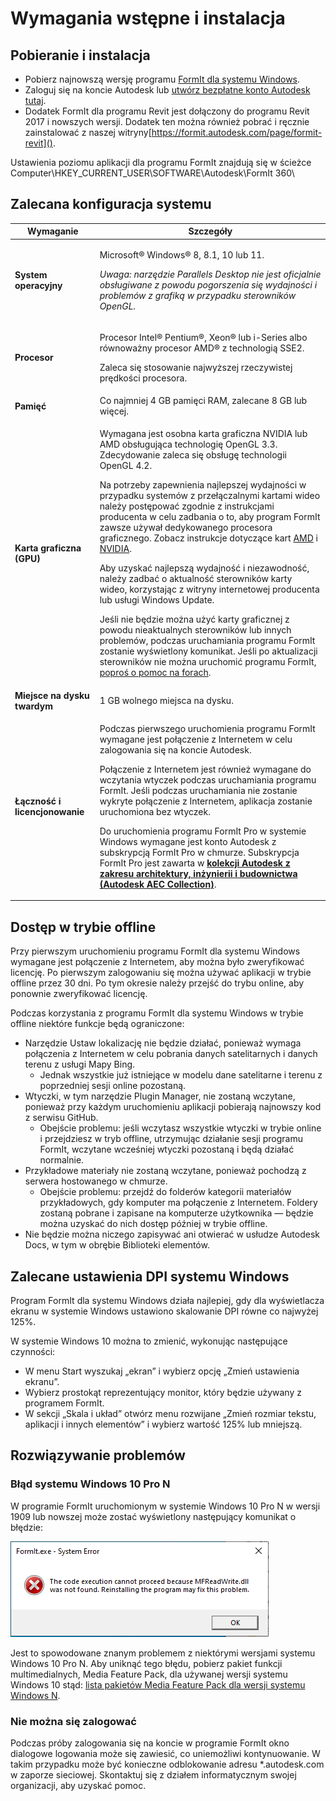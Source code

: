 # Wymagania wstępne i instalacja

## Pobieranie i instalacja

* Pobierz najnowszą wersję programu [FormIt dla systemu Windows](https://formit.autodesk.com/page/download).
* Zaloguj się na koncie Autodesk lub [utwórz bezpłatne konto Autodesk tutaj](https://accounts.autodesk.com).
* Dodatek FormIt dla programu Revit jest dołączony do programu Revit 2017 i nowszych wersji. Dodatek ten można również pobrać i ręcznie zainstalować z naszej witryny[https://formit.autodesk.com/page/formit-revit]().

Ustawienia poziomu aplikacji dla programu FormIt znajdują się w ścieżce Computer\HKEY\_CURRENT\_USER\SOFTWARE\Autodesk\FormIt 360\\

## Zalecana konfiguracja systemu

| Wymaganie | Szczegóły |
| ------------------------------ | ----------------------------------------------------------------------------------------------------------------------------------------------------------------------------------------------------------------------------------------------------------------------------------------------------------------------------------------------------------------------------------------------------------------------------------------------------------------------------------------------------------------------------------------------------------------------------------------------------------------------------------------------------------------------------------------------------------------------------------------------------------------------------------------------------------------------------------------------------------------------------------------------------------------------- |
| **System operacyjny** | <p>Microsoft® Windows® 8, 8.1, 10 lub 11.</p><p><em>Uwaga: narzędzie Parallels Desktop nie jest oficjalnie obsługiwane z powodu pogorszenia się wydajności i problemów z grafiką w przypadku sterowników OpenGL.</em></p> |
| **Procesor** | <p>Procesor Intel® Pentium®, Xeon® lub i-Series albo równoważny procesor AMD® z technologią SSE2.</p><p>Zaleca się stosowanie najwyższej rzeczywistej prędkości procesora.</p> |
| **Pamięć** | Co najmniej 4 GB pamięci RAM, zalecane 8 GB lub więcej. |
| **Karta graficzna (GPU)** | <p>Wymagana jest osobna karta graficzna NVIDIA lub AMD obsługująca technologię OpenGL 3.3. Zdecydowanie zaleca się obsługę technologii OpenGL 4.2.</p><p>Na potrzeby zapewnienia najlepszej wydajności w przypadku systemów z przełączalnymi kartami wideo należy postępować zgodnie z instrukcjami producenta w celu zadbania o to, aby program FormIt zawsze używał dedykowanego procesora graficznego. Zobacz instrukcje dotyczące kart <a href="https://www.amd.com/en/support/kb/faq/dh-017">AMD</a> i <a href="http://nvidia.custhelp.com/app/answers/detail/a_id/2615/kw/manage%203d%20settings/related/1">NVIDIA</a>.</p><p>Aby uzyskać najlepszą wydajność i niezawodność, należy zadbać o aktualność sterowników karty wideo, korzystając z witryny internetowej producenta lub usługi Windows Update.</p><p>Jeśli nie będzie można użyć karty graficznej z powodu nieaktualnych sterowników lub innych problemów, podczas uruchamiania programu FormIt zostanie wyświetlony komunikat. Jeśli po aktualizacji sterowników nie można uruchomić programu FormIt, <a href="https://forums.autodesk.com/t5/formit-forum/bd-p/142">poproś o pomoc na forach</a>.</p> |
| **Miejsce na dysku twardym** | 1 GB wolnego miejsca na dysku. |
| **Łączność i licencjonowanie** | <p>Podczas pierwszego uruchomienia programu FormIt wymagane jest połączenie z Internetem w celu zalogowania się na koncie Autodesk.</p><p>Połączenie z Internetem jest również wymagane do wczytania wtyczek podczas uruchamiania programu FormIt. Jeśli podczas uruchamiania nie zostanie wykryte połączenie z Internetem, aplikacja zostanie uruchomiona bez wtyczek.</p><p>Do uruchomienia programu FormIt Pro w systemie Windows wymagane jest konto Autodesk z subskrypcją FormIt Pro w chmurze. Subskrypcja FormIt Pro jest zawarta w <a href="https://www.autodesk.com/collections/architecture-engineering-construction/overview"><strong>kolekcji Autodesk z zakresu architektury, inżynierii i budownictwa (Autodesk AEC Collection)</strong></a>.</p> |

## Dostęp w trybie offline

Przy pierwszym uruchomieniu programu FormIt dla systemu Windows wymagane jest połączenie z Internetem, aby można było zweryfikować licencję. Po pierwszym zalogowaniu się można używać aplikacji w trybie offline przez 30 dni. Po tym okresie należy przejść do trybu online, aby ponownie zweryfikować licencję.

Podczas korzystania z programu FormIt dla systemu Windows w trybie offline niektóre funkcje będą ograniczone:

* Narzędzie Ustaw lokalizację nie będzie działać, ponieważ wymaga połączenia z Internetem w celu pobrania danych satelitarnych i danych terenu z usługi Mapy Bing.
   * Jednak wszystkie już istniejące w modelu dane satelitarne i terenu z poprzedniej sesji online pozostaną.
* Wtyczki, w tym narzędzie Plugin Manager, nie zostaną wczytane, ponieważ przy każdym uruchomieniu aplikacji pobierają najnowszy kod z serwisu GitHub.
   * Obejście problemu: jeśli wczytasz wszystkie wtyczki w trybie online i przejdziesz w tryb offline, utrzymując działanie sesji programu FormIt, wczytane wcześniej wtyczki pozostaną i będą działać normalnie.
* Przykładowe materiały nie zostaną wczytane, ponieważ pochodzą z serwera hostowanego w chmurze.
   * Obejście problemu: przejdź do folderów kategorii materiałów przykładowych, gdy komputer ma połączenie z Internetem. Foldery zostaną pobrane i zapisane na komputerze użytkownika — będzie można uzyskać do nich dostęp później w trybie offline.
* Nie będzie można niczego zapisywać ani otwierać w usłudze Autodesk Docs, w tym w obrębie Biblioteki elementów.

## Zalecane ustawienia DPI systemu Windows

Program FormIt dla systemu Windows działa najlepiej, gdy dla wyświetlacza ekranu w systemie Windows ustawiono skalowanie DPI równe co najwyżej 125%.

W systemie Windows 10 można to zmienić, wykonując następujące czynności:

* W menu Start wyszukaj „ekran” i wybierz opcję „Zmień ustawienia ekranu”.
* Wybierz prostokąt reprezentujący monitor, który będzie używany z programem FormIt.
* W sekcji „Skala i układ” otwórz menu rozwijane „Zmień rozmiar tekstu, aplikacji i innych elementów” i wybierz wartość 125% lub mniejszą.

## Rozwiązywanie problemów

### Błąd systemu Windows 10 Pro N

W programie FormIt uruchomionym w systemie Windows 10 Pro N w wersji 1909 lub nowszej może zostać wyświetlony następujący komunikat o błędzie:

![FormIt.exe System Error on Windows 10](<../.gitbook/assets/windows 10 error message.png>)

Jest to spowodowane znanym problemem z niektórymi wersjami systemu Windows 10 Pro N. Aby uniknąć tego błędu, pobierz pakiet funkcji multimedialnych, Media Feature Pack, dla używanej wersji systemu Windows 10 stąd: [lista pakietów Media Feature Pack dla wersji systemu Windows N](https://support.microsoft.com/pl-pl/topic/lista-dodatku-media-feature-pack-dla-windows-n-c1c6fffa-d052-8338-7a79-a4bb980a700a).

### Nie można się zalogować

Podczas próby zalogowania się na koncie w programie FormIt okno dialogowe logowania może się zawiesić, co uniemożliwi kontynuowanie. W takim przypadku może być konieczne odblokowanie adresu \*.autodesk.com w zaporze sieciowej. Skontaktuj się z działem informatycznym swojej organizacji, aby uzyskać pomoc.
